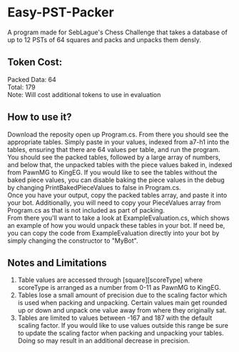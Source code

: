 # Easy-PST-Packer
A program made for SebLague's Chess Challenge that takes a database of up to 12 PSTs of 64 squares and packs and unpacks them densly.

## Token Cost:
Packed Data: 64  
Total: 179  
Note: Will cost additional tokens to use in evaluation

## How to use it?
Download the reposity open up Program.cs. From there you should see the appropriate tables. Simply paste in your values, indexed from a7-h1 into the tables, ensuring that there are 64 values per table, and run the program. You should see the packed tables, followed by a large array of numbers, and below that, the unpacked tables with the piece values baked in, indexed from PawnMG to KingEG. If you would like to see the tables without the baked piece values, you can disable baking the piece values in the debug by changing PrintBakedPieceValues to false in Program.cs.  
Once you have your output, copy the packed tables array, and paste it into your bot. Additionally, you will need to copy your PieceValues array from Program.cs as that is not included as part of packing.  
From there you'll want to take a look at ExampleEvaluation.cs, which shows an example of how you would unpack these tables in your bot. If need be, you can copy the code from ExampleEvaluation directly into your bot by simply changing the constructor to "MyBot".

## Notes and Limitations
1. Table values are accessed through [square][scoreType] where scoreType is arranged as a number from 0-11 as PawnMG to KingEG.  
2. Tables lose a small amount of precision due to the scaling factor which is used when packing and unpacking. Certain values main get rounded up or down and unpack one value away from where they originally sat.
3. Tables are limited to values between -167 and 187 with the default scaling factor. If you would like to use values outside this range be sure to update the scaling factor when packing and unpacking your tables. Doing so may result in an additional decrease in precision.
